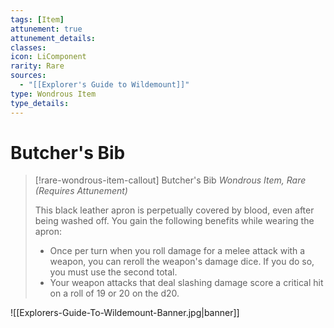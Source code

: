 ```yaml
---
tags: [Item]
attunement: true
attunement_details: 
classes: 
icon: LiComponent
rarity: Rare
sources:
  - "[[Explorer's Guide to Wildemount]]"
type: Wondrous Item
type_details: 
---
```

# Butcher's Bib
>[!rare-wondrous-item-callout] Butcher's Bib
>*Wondrous Item, Rare (Requires Attunement)*
>
>This black leather apron is perpetually covered by blood, even after being washed off. You gain the following benefits while wearing the apron:
>
>* Once per turn when you roll damage for a melee attack with a weapon, you can reroll the weapon's damage dice. If you do so, you must use the second total.
>* Your weapon attacks that deal slashing damage score a critical hit on a roll of 19 or 20 on the d20.

![[Explorers-Guide-To-Wildemount-Banner.jpg|banner]]
